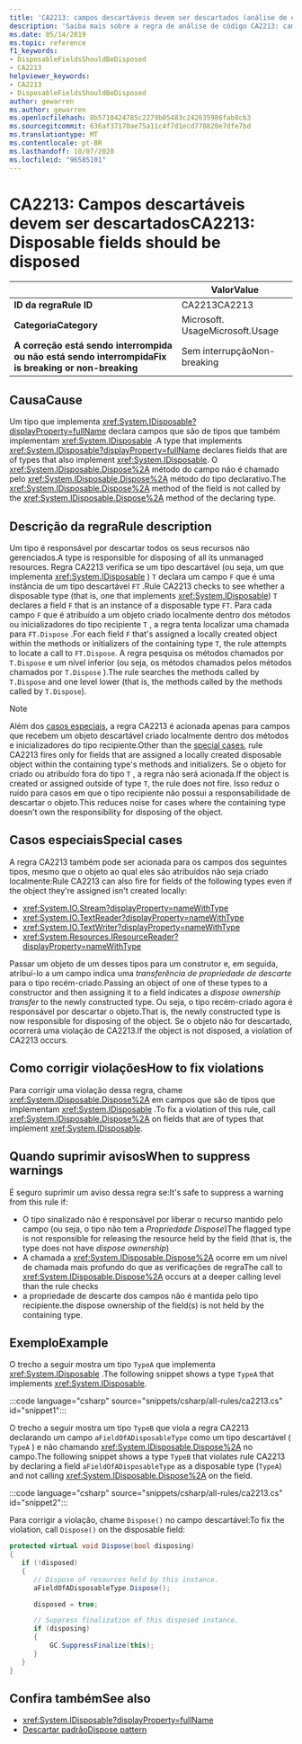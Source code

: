 ```yaml
---
title: 'CA2213: campos descartáveis devem ser descartados (análise de código)'
description: 'Saiba mais sobre a regra de análise de código CA2213: campos descartáveis devem ser descartados'
ms.date: 05/14/2019
ms.topic: reference
f1_keywords:
- DisposableFieldsShouldBeDisposed
- CA2213
helpviewer_keywords:
- CA2213
- DisposableFieldsShouldBeDisposed
author: gewarren
ms.author: gewarren
ms.openlocfilehash: 8b5710424785c2279b05483c242635986fab8cb3
ms.sourcegitcommit: 636af37170ae75a11c4f7d1ecd770820e7dfe7bd
ms.translationtype: MT
ms.contentlocale: pt-BR
ms.lasthandoff: 10/07/2020
ms.locfileid: "96585101"
---
```

# <a name="ca2213-disposable-fields-should-be-disposed"></a><span data-ttu-id="48771-103">CA2213: Campos descartáveis devem ser descartados</span><span class="sxs-lookup"><span data-stu-id="48771-103">CA2213: Disposable fields should be disposed</span></span>

| | <span data-ttu-id="48771-104">Valor</span><span class="sxs-lookup"><span data-stu-id="48771-104">Value</span></span> |
|-|-|
| <span data-ttu-id="48771-105">**ID da regra**</span><span class="sxs-lookup"><span data-stu-id="48771-105">**Rule ID**</span></span> |<span data-ttu-id="48771-106">CA2213</span><span class="sxs-lookup"><span data-stu-id="48771-106">CA2213</span></span>|
| <span data-ttu-id="48771-107">**Categoria**</span><span class="sxs-lookup"><span data-stu-id="48771-107">**Category**</span></span> |<span data-ttu-id="48771-108">Microsoft. Usage</span><span class="sxs-lookup"><span data-stu-id="48771-108">Microsoft.Usage</span></span>|
| <span data-ttu-id="48771-109">**A correção está sendo interrompida ou não está sendo interrompida**</span><span class="sxs-lookup"><span data-stu-id="48771-109">**Fix is breaking or non-breaking**</span></span> |<span data-ttu-id="48771-110">Sem interrupção</span><span class="sxs-lookup"><span data-stu-id="48771-110">Non-breaking</span></span>|

## <a name="cause"></a><span data-ttu-id="48771-111">Causa</span><span class="sxs-lookup"><span data-stu-id="48771-111">Cause</span></span>

<span data-ttu-id="48771-112">Um tipo que implementa <xref:System.IDisposable?displayProperty=fullName> declara campos que são de tipos que também implementam <xref:System.IDisposable> .</span><span class="sxs-lookup"><span data-stu-id="48771-112">A type that implements <xref:System.IDisposable?displayProperty=fullName> declares fields that are of types that also implement <xref:System.IDisposable>.</span></span> <span data-ttu-id="48771-113">O <xref:System.IDisposable.Dispose%2A> método do campo não é chamado pelo <xref:System.IDisposable.Dispose%2A> método do tipo declarativo.</span><span class="sxs-lookup"><span data-stu-id="48771-113">The <xref:System.IDisposable.Dispose%2A> method of the field is not called by the <xref:System.IDisposable.Dispose%2A> method of the declaring type.</span></span>

## <a name="rule-description"></a><span data-ttu-id="48771-114">Descrição da regra</span><span class="sxs-lookup"><span data-stu-id="48771-114">Rule description</span></span>

<span data-ttu-id="48771-115">Um tipo é responsável por descartar todos os seus recursos não gerenciados.</span><span class="sxs-lookup"><span data-stu-id="48771-115">A type is responsible for disposing of all its unmanaged resources.</span></span> <span data-ttu-id="48771-116">Regra CA2213 verifica se um tipo descartável (ou seja, um que implementa <xref:System.IDisposable> ) `T` declara um campo `F` que é uma instância de um tipo descartável `FT` .</span><span class="sxs-lookup"><span data-stu-id="48771-116">Rule CA2213 checks to see whether a disposable type (that is, one that implements <xref:System.IDisposable>) `T` declares a field `F` that is an instance of a disposable type `FT`.</span></span> <span data-ttu-id="48771-117">Para cada campo `F` que é atribuído a um objeto criado localmente dentro dos métodos ou inicializadores do tipo recipiente `T` , a regra tenta localizar uma chamada para `FT.Dispose` .</span><span class="sxs-lookup"><span data-stu-id="48771-117">For each field `F` that's assigned a locally created object within the methods or initializers of the containing type `T`, the rule attempts to locate a call to `FT.Dispose`.</span></span> <span data-ttu-id="48771-118">A regra pesquisa os métodos chamados por `T.Dispose` e um nível inferior (ou seja, os métodos chamados pelos métodos chamados por `T.Dispose` ).</span><span class="sxs-lookup"><span data-stu-id="48771-118">The rule searches the methods called by `T.Dispose` and one level lower (that is, the methods called by the methods called by `T.Dispose`).</span></span>

> [!NOTE]
> <span data-ttu-id="48771-119">Além dos [casos especiais](#special-cases), a regra CA2213 é acionada apenas para campos que recebem um objeto descartável criado localmente dentro dos métodos e inicializadores do tipo recipiente.</span><span class="sxs-lookup"><span data-stu-id="48771-119">Other than the [special cases](#special-cases), rule CA2213 fires only for fields that are assigned a locally created disposable object within the containing type's methods and initializers.</span></span> <span data-ttu-id="48771-120">Se o objeto for criado ou atribuído fora do tipo `T` , a regra não será acionada.</span><span class="sxs-lookup"><span data-stu-id="48771-120">If the object is created or assigned outside of type `T`, the rule does not fire.</span></span> <span data-ttu-id="48771-121">Isso reduz o ruído para casos em que o tipo recipiente não possui a responsabilidade de descartar o objeto.</span><span class="sxs-lookup"><span data-stu-id="48771-121">This reduces noise for cases where the containing type doesn't own the responsibility for disposing of the object.</span></span>

## <a name="special-cases"></a><span data-ttu-id="48771-122">Casos especiais</span><span class="sxs-lookup"><span data-stu-id="48771-122">Special cases</span></span>

<span data-ttu-id="48771-123">A regra CA2213 também pode ser acionada para os campos dos seguintes tipos, mesmo que o objeto ao qual eles são atribuídos não seja criado localmente:</span><span class="sxs-lookup"><span data-stu-id="48771-123">Rule CA2213 can also fire for fields of the following types even if the object they're assigned isn't created locally:</span></span>

- <xref:System.IO.Stream?displayProperty=nameWithType>
- <xref:System.IO.TextReader?displayProperty=nameWithType>
- <xref:System.IO.TextWriter?displayProperty=nameWithType>
- <xref:System.Resources.IResourceReader?displayProperty=nameWithType>

<span data-ttu-id="48771-124">Passar um objeto de um desses tipos para um construtor e, em seguida, atribuí-lo a um campo indica uma *transferência de propriedade de descarte* para o tipo recém-criado.</span><span class="sxs-lookup"><span data-stu-id="48771-124">Passing an object of one of these types to a constructor and then assigning it to a field indicates a *dispose ownership transfer* to the newly constructed type.</span></span> <span data-ttu-id="48771-125">Ou seja, o tipo recém-criado agora é responsável por descartar o objeto.</span><span class="sxs-lookup"><span data-stu-id="48771-125">That is, the newly constructed type is now responsible for disposing of the object.</span></span> <span data-ttu-id="48771-126">Se o objeto não for descartado, ocorrerá uma violação de CA2213.</span><span class="sxs-lookup"><span data-stu-id="48771-126">If the object is not disposed, a violation of CA2213 occurs.</span></span>

## <a name="how-to-fix-violations"></a><span data-ttu-id="48771-127">Como corrigir violações</span><span class="sxs-lookup"><span data-stu-id="48771-127">How to fix violations</span></span>

<span data-ttu-id="48771-128">Para corrigir uma violação dessa regra, chame <xref:System.IDisposable.Dispose%2A> em campos que são de tipos que implementam <xref:System.IDisposable> .</span><span class="sxs-lookup"><span data-stu-id="48771-128">To fix a violation of this rule, call <xref:System.IDisposable.Dispose%2A> on fields that are of types that implement <xref:System.IDisposable>.</span></span>

## <a name="when-to-suppress-warnings"></a><span data-ttu-id="48771-129">Quando suprimir avisos</span><span class="sxs-lookup"><span data-stu-id="48771-129">When to suppress warnings</span></span>

<span data-ttu-id="48771-130">É seguro suprimir um aviso dessa regra se:</span><span class="sxs-lookup"><span data-stu-id="48771-130">It's safe to suppress a warning from this rule if:</span></span>

- <span data-ttu-id="48771-131">O tipo sinalizado não é responsável por liberar o recurso mantido pelo campo (ou seja, o tipo não tem a *Propriedade Dispose*)</span><span class="sxs-lookup"><span data-stu-id="48771-131">The flagged type is not responsible for releasing the resource held by the field (that is, the type does not have *dispose ownership*)</span></span>
- <span data-ttu-id="48771-132">A chamada a <xref:System.IDisposable.Dispose%2A> ocorre em um nível de chamada mais profundo do que as verificações de regra</span><span class="sxs-lookup"><span data-stu-id="48771-132">The call to <xref:System.IDisposable.Dispose%2A> occurs at a deeper calling level than the rule checks</span></span>
- <span data-ttu-id="48771-133">a propriedade de descarte dos campos não é mantida pelo tipo recipiente.</span><span class="sxs-lookup"><span data-stu-id="48771-133">the dispose ownership of the field(s) is not held by the containing type.</span></span>

## <a name="example"></a><span data-ttu-id="48771-134">Exemplo</span><span class="sxs-lookup"><span data-stu-id="48771-134">Example</span></span>

<span data-ttu-id="48771-135">O trecho a seguir mostra um tipo `TypeA` que implementa <xref:System.IDisposable> .</span><span class="sxs-lookup"><span data-stu-id="48771-135">The following snippet shows a type `TypeA` that implements <xref:System.IDisposable>.</span></span>

:::code language="csharp" source="snippets/csharp/all-rules/ca2213.cs" id="snippet1":::

<span data-ttu-id="48771-136">O trecho a seguir mostra um tipo `TypeB` que viola a regra CA2213 declarando um campo `aFieldOfADisposableType` como um tipo descartável ( `TypeA` ) e não chamando <xref:System.IDisposable.Dispose%2A> no campo.</span><span class="sxs-lookup"><span data-stu-id="48771-136">The following snippet shows a type `TypeB` that violates rule CA2213 by declaring a field `aFieldOfADisposableType` as a disposable type (`TypeA`) and not calling <xref:System.IDisposable.Dispose%2A> on the field.</span></span>

:::code language="csharp" source="snippets/csharp/all-rules/ca2213.cs" id="snippet2":::

<span data-ttu-id="48771-137">Para corrigir a violação, chame `Dispose()` no campo descartável:</span><span class="sxs-lookup"><span data-stu-id="48771-137">To fix the violation, call `Dispose()` on the disposable field:</span></span>

```csharp
protected virtual void Dispose(bool disposing)
{
   if (!disposed)
   {
      // Dispose of resources held by this instance.
      aFieldOfADisposableType.Dispose();

      disposed = true;

      // Suppress finalization of this disposed instance.
      if (disposing)
      {
          GC.SuppressFinalize(this);
      }
   }
}
```

## <a name="see-also"></a><span data-ttu-id="48771-138">Confira também</span><span class="sxs-lookup"><span data-stu-id="48771-138">See also</span></span>

- <xref:System.IDisposable?displayProperty=fullName>
- [<span data-ttu-id="48771-139">Descartar padrão</span><span class="sxs-lookup"><span data-stu-id="48771-139">Dispose pattern</span></span>](../../../standard/garbage-collection/implementing-dispose.md)
